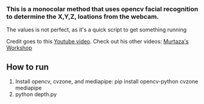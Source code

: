 ### This is a monocolar method that uses opencv facial recognition to determine the X,Y,Z, loations from the webcam.
The values is not perfect, as it's a quick script to get something running

Credit goes to this [Youtube video](https://www.youtube.com/watch?v=jsoe1M2AjFk). Check out his other videos: [Murtaza's Workshop](https://www.youtube.com/@murtazasworkshop)


## How to run
1. Install opencv, cvzone, and mediapipe: pip install opencv-python cvzone mediapipe
2. python depth.py
